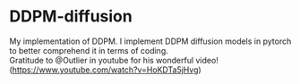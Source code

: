 # DDPM-diffusion
My implementation of DDPM. 
I implement DDPM diffusion models in pytorch to better comprehend it in terms of coding.     
Gratitude to @Outlier in youtube for his wonderful video!(https://www.youtube.com/watch?v=HoKDTa5jHvg)
